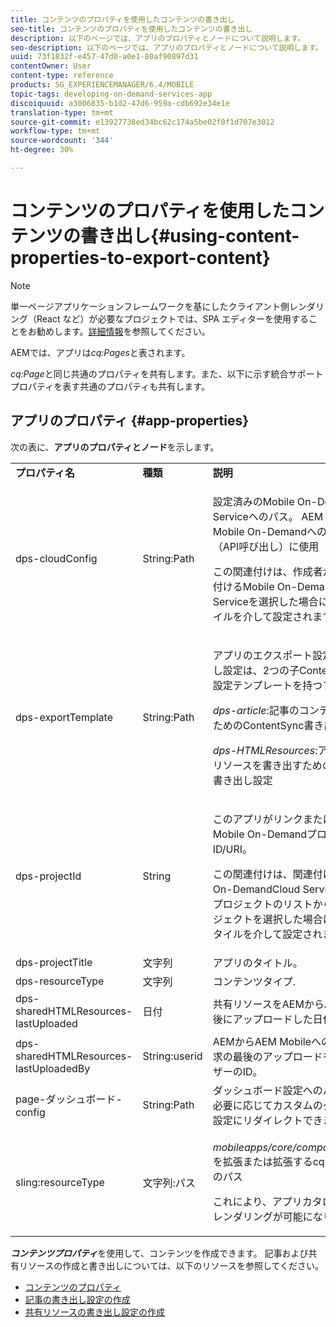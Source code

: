 ```yaml
---
title: コンテンツのプロパティを使用したコンテンツの書き出し
seo-title: コンテンツのプロパティを使用したコンテンツの書き出し
description: 以下のページでは、アプリのプロパティとノードについて説明します。
seo-description: 以下のページでは、アプリのプロパティとノードについて説明します。
uuid: 73f1832f-e457-47d0-a0e1-80af90897d31
contentOwner: User
content-type: reference
products: SG_EXPERIENCEMANAGER/6.4/MOBILE
topic-tags: developing-on-demand-services-app
discoiquuid: a3006835-b1d2-47d6-959a-cdb692e34e1e
translation-type: tm+mt
source-git-commit: e13927738ed34bc62c174a5be02f0f1d707e3012
workflow-type: tm+mt
source-wordcount: '344'
ht-degree: 30%

---
```



# コンテンツのプロパティを使用したコンテンツの書き出し{#using-content-properties-to-export-content}

>[!NOTE]
>
>単一ページアプリケーションフレームワークを基にしたクライアント側レンダリング（React など）が必要なプロジェクトでは、SPA エディターを使用することをお勧めします。[詳細情報](/help/sites-developing/spa-overview.md)を参照してください。

AEMでは、アプリは&#x200B;*cq:Pages*&#x200B;と表されます。

*cq:Page*&#x200B;と同じ共通のプロパティを共有します。また、以下に示す統合サポートプロパティを表す共通のプロパティも共有します。

## アプリのプロパティ {#app-properties}

次の表に、**アプリのプロパティとノード**&#x200B;を示します。

<table>
 <tbody>
  <tr>
   <td><strong>プロパティ名</strong></td>
   <td><strong>種類</strong></td>
   <td><strong>説明</strong></td>
  </tr>
  <tr>
   <td>dps-cloudConfig</td>
   <td>String:Path</td>
   <td><p>設定済みのMobile On-DemandCloud Serviceへのパス。 AEM MobileからMobile On-Demandへのアクション（API呼び出し）に使用</p> <p>この関連付けは、作成者がアプリを関連付けるMobile On-DemandCloud Serviceを選択した場合に、接続を管理タイルを介して設定されます。</p> </td>
  </tr>
  <tr>
   <td>dps-exportTemplate</td>
   <td>String:Path</td>
   <td><p>アプリのエクスポート設定のパス 書き出し設定は、2つの子ContentSync書き出し設定テンプレートを持つフォルダーです。</p> <p><i>dps-article</i>:記事のコンテンツを書き出すためのContentSync書き出し設定</p> <p><i>dps-HTMLResources</i>:アプリ/記事の共有リソースを書き出すためのContentSync書き出し設定</p> </td>
  </tr>
  <tr>
   <td>dps-projectId</td>
   <td>String</td>
   <td><p>このアプリがリンクまたは連結されるMobile On-DemandプロジェクトのID/URI。</p> <p>この関連付けは、関連付けられたMobile On-DemandCloud Serviceで使用可能なプロジェクトのリストから作成者がプロジェクトを選択した場合に、接続の管理タイルを介して設定されます。</p> </td>
  </tr>
  <tr>
   <td>dps-projectTitle</td>
   <td>文字列</td>
   <td>アプリのタイトル。</td>
  </tr>
  <tr>
   <td>dps-resourceType</td>
   <td>文字列</td>
   <td>コンテンツタイプ.</td>
  </tr>
  <tr>
   <td>dps-sharedHTMLResources-lastUploaded</td>
   <td>日付</td>
   <td>共有リソースをAEMからAEM Mobileに最後にアップロードした日付。</td>
  </tr>
  <tr>
   <td>dps-sharedHTMLResources-lastUploadedBy</td>
   <td>String:userid</td>
   <td>AEMからAEM Mobileへの共有リソース要求の最後のアップロードを実行したユーザーのID。</td>
  </tr>
  <tr>
   <td>page-ダッシュボード-config</td>
   <td>String:Path</td>
   <td>ダッシュボード設定へのパス。 パスは、必要に応じてカスタムのダッシュボード設定にリダイレクトできます。</td>
  </tr>
  <tr>
   <td>sling:resourceType</td>
   <td>文字列:パス</td>
   <td><p><i>mobileapps/core/components/instance.</i>を拡張または拡張するcq:Componentへのパス</p> <p>これにより、アプリカタログでの配置とレンダリングが可能になります。</p> </td>
  </tr>
 </tbody>
</table>

***コンテンツプロパティ***&#x200B;を使用して、コンテンツを作成できます。 記事および共有リソースの作成と書き出しについては、以下のリソースを参照してください。

* [コンテンツのプロパティ](/help/mobile/content-properties.md)
* [記事の書き出し設定の作成](/help/mobile/creating-article-export-configuration.md)
* [共有リソースの書き出し設定の作成](/help/mobile/creating-shared-resources-export-configuration.md)
